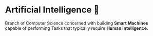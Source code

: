# Artificial Intelligence 🤖

Branch of Computer Science concerned with building **Smart Machines** capable of performing Tasks that typically require **Human Intelligence**.
